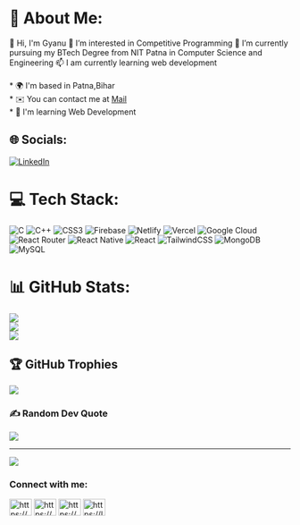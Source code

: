 # 💫 About Me:
👋 Hi, I'm Gyanu 👀 I’m interested in Competitive Programming 🌱 I’m currently pursuing my BTech Degree from NIT Patna in Computer Science and Engineering 📫 I am currently learning web development <br><br>* 🌍  I'm based in Patna,Bihar<br>* ✉️  You can contact me at [Mail](mailto:viratmayank2507@gmail.com)<br>* 🧠  I'm learning Web Development<br>


## 🌐 Socials:
[![LinkedIn](https://img.shields.io/badge/LinkedIn-%230077B5.svg?logo=linkedin&logoColor=white)](https://linkedin.com/in/https://www.linkedin.com/in/gyanu-mayank-0b4019203/) 

# 💻 Tech Stack:
![C](https://img.shields.io/badge/c-%2300599C.svg?style=for-the-badge&logo=c&logoColor=white) ![C++](https://img.shields.io/badge/c++-%2300599C.svg?style=for-the-badge&logo=c%2B%2B&logoColor=white) ![CSS3](https://img.shields.io/badge/css3-%231572B6.svg?style=for-the-badge&logo=css3&logoColor=white) ![Firebase](https://img.shields.io/badge/firebase-%23039BE5.svg?style=for-the-badge&logo=firebase) ![Netlify](https://img.shields.io/badge/netlify-%23000000.svg?style=for-the-badge&logo=netlify&logoColor=#00C7B7) ![Vercel](https://img.shields.io/badge/vercel-%23000000.svg?style=for-the-badge&logo=vercel&logoColor=white) ![Google Cloud](https://img.shields.io/badge/Google%20Cloud-%234285F4.svg?style=for-the-badge&logo=google-cloud&logoColor=white) ![React Router](https://img.shields.io/badge/React_Router-CA4245?style=for-the-badge&logo=react-router&logoColor=white) ![React Native](https://img.shields.io/badge/react_native-%2320232a.svg?style=for-the-badge&logo=react&logoColor=%2361DAFB) ![React](https://img.shields.io/badge/react-%2320232a.svg?style=for-the-badge&logo=react&logoColor=%2361DAFB) ![TailwindCSS](https://img.shields.io/badge/tailwindcss-%2338B2AC.svg?style=for-the-badge&logo=tailwind-css&logoColor=white) ![MongoDB](https://img.shields.io/badge/MongoDB-%234ea94b.svg?style=for-the-badge&logo=mongodb&logoColor=white) ![MySQL](https://img.shields.io/badge/mysql-%2300f.svg?style=for-the-badge&logo=mysql&logoColor=white)
# 📊 GitHub Stats:
![](https://github-readme-stats.vercel.app/api?username=gyanu2507&theme=monokai&hide_border=false&include_all_commits=true&count_private=true)<br/>
![](https://github-readme-streak-stats.herokuapp.com/?user=gyanu2507&theme=monokai&hide_border=false)<br/>
![](https://github-readme-stats.vercel.app/api/top-langs/?username=gyanu2507&theme=monokai&hide_border=false&include_all_commits=true&count_private=true&layout=compact)

## 🏆 GitHub Trophies
![](https://github-profile-trophy.vercel.app/?username=gyanu2507&theme=radical&no-frame=false&no-bg=true&margin-w=4)

### ✍️ Random Dev Quote
![](https://quotes-github-readme.vercel.app/api?type=horizontal&theme=radical)

---
[![](https://visitcount.itsvg.in/api?id=gyanu2507&icon=1&color=2)](https://visitcount.itsvg.in)
<h3 align="left">Connect with me:</h3>
<p align="left">
<a href="https://linkedin.com/in/https://www.linkedin.com/in/gyanu-mayank-0b4019203/" target="blank"><img align="center" src="https://raw.githubusercontent.com/rahuldkjain/github-profile-readme-generator/master/src/images/icons/Social/linked-in-alt.svg" alt="https://www.linkedin.com/in/gyanu-mayank-0b4019203/" height="30" width="40" /></a>
<a href="https://www.codechef.com/users/https://www.codechef.com/users/winner32" target="blank"><img align="center" src="https://cdn.jsdelivr.net/npm/simple-icons@3.1.0/icons/codechef.svg" alt="https://www.codechef.com/users/winner32" height="30" width="40" /></a>
<a href="https://codeforces.com/profile/https://codeforces.com/profile/25mayank" target="blank"><img align="center" src="https://raw.githubusercontent.com/rahuldkjain/github-profile-readme-generator/master/src/images/icons/Social/codeforces.svg" alt="https://codeforces.com/profile/25mayank" height="30" width="40" /></a>
<a href="https://www.leetcode.com/https://leetcode.com/25mayank/" target="blank"><img align="center" src="https://raw.githubusercontent.com/rahuldkjain/github-profile-readme-generator/master/src/images/icons/Social/leet-code.svg" alt="https://leetcode.com/25mayank/" height="30" width="40" /></a>
</p>

